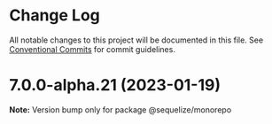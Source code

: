 # Change Log

All notable changes to this project will be documented in this file.
See [Conventional Commits](https://conventionalcommits.org) for commit guidelines.

# 7.0.0-alpha.21 (2023-01-19)

**Note:** Version bump only for package @sequelize/monorepo
